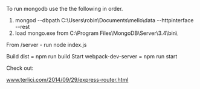 To run mongodb use the the following in order.

1. mongod --dbpath C:\Users\robin\Documents\mello\data --httpinterface --rest
2. load mongo.exe from  C:\Program Files\MongoDB\Server\3.4\bin\

From /server - run node index.js

Build dist = npm run build
Start webpack-dev-server = npm run start


Check out:

www.terlici.com/2014/09/29/express-router.html